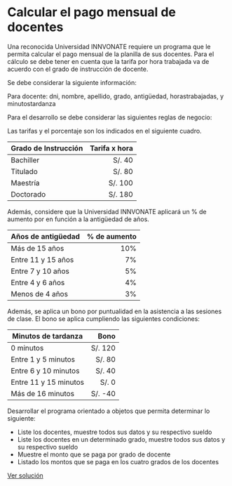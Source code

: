 # Calcular el pago mensual de docentes

Una reconocida Universidad INNVONATE requiere un programa que le permita calcular el pago mensual de la planilla de sus docentes. Para el cálculo se debe tener en cuenta que la tarifa por hora trabajada va de acuerdo con el grado de instrucción de docente.  

Se debe considerar la siguiente información:  

Para docente: dni, nombre, apellido, grado, antigüedad, horastrabajadas, y minutostardanza

Para el desarrollo se debe considerar las siguientes reglas de negocio:


Las tarifas y el porcentaje son los indicados en el siguiente cuadro.


| Grado de Instrucción | Tarifa x hora  |
| ------------- | -----:|
| Bachiller     | S/. 40  |
| Titulado      | S/. 80 |
| Maestría      | S/. 100  |
| Doctorado     | S/. 180  |


Además, considere que la Universidad INNVONATE aplicará un % de aumento por en función a la antigüedad de años.


| Años de antigüedad | % de aumento  |
| ------------- | -----:|
| Más de 15 años     | 10% |
| Entre 11 y 15 años      | 7% |
| Entre 7 y 10 años      | 5%  |
| Entre 4 y 6 años     | 4%  |
| Menos de 4 años     | 3%  |


Además, se aplica un bono por puntualidad en la asistencia a las sesiones de clase. El bono se aplica cumpliendo las siguientes condiciones:



| Minutos de tardanza  | Bono  |
| ------------- |-----:|
| 0 minutos             | S/. 120 |
| Entre 1 y 5 minutos   |   S/. 80 |
| Entre 6 y 10 minutos  |    S/. 40 |
| Entre 11 y 15 minutos |    S/. 0 |
| Más de 16 minutos     |    S/. -40 |


Desarrollar el programa orientado a objetos que permita determinar lo siguiente:


* Liste los docentes, muestre todos sus datos y su respectivo sueldo
* Liste los docentes en un determinado grado, muestre todos sus datos y su respectivo sueldo
* Muestre el monto que se paga por grado de docente
* Listado los montos que se paga en los cuatro grados de los docentes

[Ver solución](../soluciones/nivel-4/pago-docentes.rb)
